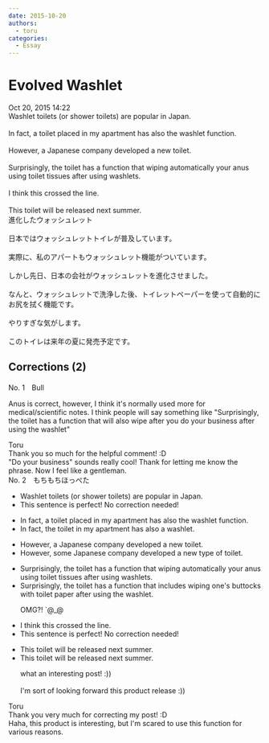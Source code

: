 ```yaml
---
date: 2015-10-20
authors:
  - toru
categories:
  - Essay
---
```


<h1 id="subject_show">Evolved Washlet</h1>
<div class="date">Oct 20, 2015 14:22</div>
<div id="post"><div id="body_show_ori">
Washlet toilets (or shower toilets) are popular in Japan.<br/><br/>In fact, a toilet placed in my apartment has also the washlet function.<br/><br/>However, a Japanese company developed a new toilet.<br/><br/>Surprisingly, the toilet has a function that wiping automatically your anus using toilet tissues after using washlets.<br/><br/>I think this crossed the line.<br/><br/>This toilet will be released next summer.<br/>
</div></div>

<!-- more -->

<div id="post_ja"><div id="body_show_mo">
進化したウォッシュレット<br/><br/>日本ではウォッシュレットトイレが普及しています。<br/><br/>実際に、私のアパートもウォッシュレット機能がついています。<br/><br/>しかし先日、日本の会社がウォッシュレットを進化させました。<br/><br/>なんと、ウォッシュレットで洗浄した後、トイレットペーパーを使って自動的にお尻を拭く機能です。<br/><br/>やりすぎな気がします。<br/><br/>このトイレは来年の夏に発売予定です。
</div></div>

## Corrections (2)
<div id="block"><div class="first_name"> No. 1　<span class="just_name">Bull</span></div><div id="block2">
<p class="comment_small">
 Anus is correct, however, I think it's normally used more for medical/scientific notes. I think people will say something like "Surprisingly, the toilet has a function that will also wipe after you do your business after using the washlet"
</p>

</div><div class="name"><span class="just_name">Toru</span><br>
Thank you so much for the helpful comment! :D<br/>"Do your business" sounds really cool! Thank for letting me know the phrase. Now I feel like a gentleman. 
</div>
</div>
<div id="block"><div class="first_name"> No. 2　<span class="just_name">もちもちほっぺた</span></div><div id="block2">
<ul class="correction_field">
<li class="incorrect">Washlet toilets (or shower toilets) are popular in Japan.</li>
<li class="corrected perfect">This sentence is perfect! No correction needed!</li>
</ul>
<ul class="correction_field">
<li class="incorrect">In fact, a toilet placed in my apartment has also the washlet function.</li>
<li class="corrected correct">
In fact, the toilet in my apartment has also a washlet.
</li>
</ul>
<ul class="correction_field">
<li class="incorrect">However, a Japanese company developed a new toilet.</li>
<li class="corrected correct">
However, some Japanese company developed a new type of toilet.
</li>
</ul>
<ul class="correction_field">
<li class="incorrect">Surprisingly, the toilet has a function that wiping automatically your anus using toilet tissues after using washlets.</li>
<li class="corrected correct">
Surprisingly, the toilet has a function that includes wiping one's buttocks with toilet paper after using the washlet.
<p class="correction_comment">OMG?! `@_@</p>
</li>
</ul>
<ul class="correction_field">
<li class="incorrect">I think this crossed the line.</li>
<li class="corrected perfect">This sentence is perfect! No correction needed!</li>
</ul>
<ul class="correction_field">
<li class="incorrect">This toilet will be released next summer.</li>
<li class="corrected correct">
This toilet will be released next summer.
<p class="correction_comment">what an interesting post! :))<br/><br/>I'm sort of looking forward this product release :))</p>
</li>
</ul>
</div><div class="name"><span class="just_name">Toru</span><br>
Thank you very much for correcting my post! :D<br/>Haha, this product is interesting, but I'm scared to use this function for various reasons.
</div>
</div>
